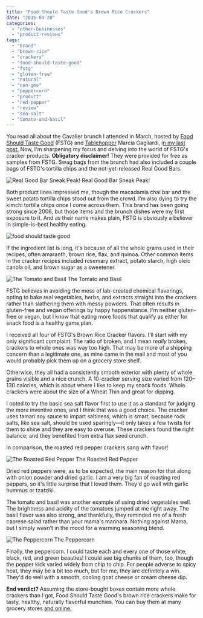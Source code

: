 ```yaml
---
title: "Food Should Taste Good's Brown Rice Crackers"
date: "2015-04-20"
categories:
  - "other-businesses"
  - "product-reviews"
tags:
  - "brand"
  - "brown-rice"
  - "crackers"
  - "food-should-taste-good"
  - "fstg"
  - "gluten-free"
  - "natural"
  - "non-gmo"
  - "peppercorn"
  - "product"
  - "red-pepper"
  - "review"
  - "sea-salt"
  - "tomato-and-basil"
---
```


You read all about the Cavalier brunch I attended in March, hosted by [Food Should Taste Good](http://www.foodshouldtastegood.com/) (FSTG) and [Tablehopper](http://tablehopper.com/) Marcia Gagliardi, i[n my last post.](http://www.rebeccagomezfarrell.com/?p=9865) Now, I'm sharpening my focus and delving into the world of FSTG's cracker products. **Obligatory disclaimer!** They were provided for free as samples from FSTG. Swag bags from the brunch had also included a couple bags of FSTG's tortilla chips and the not-yet-released Real Good Bars.




<div class="caption">

![Real Good Bar Sneak Peak!](http://s3.amazonaws.com/thegourmez-wpmedia/2015/04/FSTG-bar-452x500.jpg) Real Good Bar Sneak Peak!</div>


Both product lines impressed me, though the macadamia chai bar and the sweet potato tortilla chips stood out from the crowd. I’m also dying to try the kimchi tortilla chips once I come across them. This brand has been going strong since 2006, but those items and the brunch dishes were my first exposure to it. And as their name makes plain, FSTG is obviously a believer in simple-is-best healthy eating.

![food should taste good](http://s3.amazonaws.com/thegourmez-wpmedia/2015/04/food-should-taste-good.jpg)

If the ingredient list is long, it's because of all the whole grains used in their recipes, often amaranth, brown rice, flax, and quinoa. Other common items in the cracker recipes included rosemary extract, potato starch, high oleic canola oil, and brown sugar as a sweetener.




<div class="caption">

![The Tomato and Basil](http://s3.amazonaws.com/thegourmez-wpmedia/2015/04/FSTG_03-500x333.jpg) The Tomato and Basil</div>


FSTG believes in avoiding the mess of lab-created chemical flavorings, opting to bake real vegetables, herbs, and extracts straight into the crackers rather than slathering them with messy powders. That often results in gluten-free and vegan offerings by happy happenstance. I'm neither gluten-free or vegan, but I know that eating more foods that qualify as either for snack food is a healthy game plan.

I received all four of FSTG's Brown Rice Cracker flavors. I'll start with my only significant complaint: The ratio of broken, and I mean _really_ broken, crackers to whole ones was way too high. That may be more of a shipping concern than a legitimate one, as mine came in the mail and most of you would probably pick them up on a grocery store shelf.

Otherwise, they all had a consistently smooth exterior with plenty of whole grains visible and a nice crunch. A 10-cracker serving size varied from 120–130 calories, which is about where I like to keep my snack foods. Whole crackers were about the size of a Wheat Thin and great for dipping.

I opted to try the basic sea salt flavor first to use it as a standard for judging the more inventive ones, and I think that was a good choice. The cracker uses tamari soy sauce to impart saltiness, which is smart, because rock salts, like sea salt, should be used sparingly—it only takes a few twists for them to shine and they are easy to overuse. These crackers found the right balance, and they benefited from extra flax seed crunch.

In comparison, the roasted red pepper crackers sang with flavor!




<div class="caption">

![The Roasted Red Pepper](http://s3.amazonaws.com/thegourmez-wpmedia/2015/04/FSTG_01-500x411.jpg) The Roasted Red Pepper</div>


Dried red peppers were, as to be expected, the main reason for that along with onion powder and dried garlic. I am a very big fan of roasting red peppers, so it's little surprise that I loved them. They'd go well with garlic hummus or tzatziki.

The tomato and basil was another example of using dried vegetables well. The brightness and acidity of the tomatoes jumped at me right away. The basil flavor was also strong, and thankfully, they reminded me of a fresh caprese salad rather than your mama's marinara. Nothing against Mama, but I simply wasn't in the mood for a warming seasoning blend.




<div class="caption">

![The Peppercorn](http://s3.amazonaws.com/thegourmez-wpmedia/2015/04/FSTG_02-500x333.jpg) The Peppercorn</div>


Finally, the peppercorn. I could taste each and every one of those white, black, red, and green beauties! I could see big chunks of them, too, though the pepper kick varied widely from chip to chip. For people adverse to spicy heat, they may be a bit too much, but for me, they are definitely a win. They'd do well with a smooth, cooling goat cheese or cream cheese dip.

**End verdict?** Assuming the store-bought boxes contain more whole crackers than I got, Food Should Taste Good's brown rice crackers make for tasty, healthy, naturally flavorful munchies. You can buy them at many grocery stores [and online.](http://shop.foodshouldtastegood.com)
